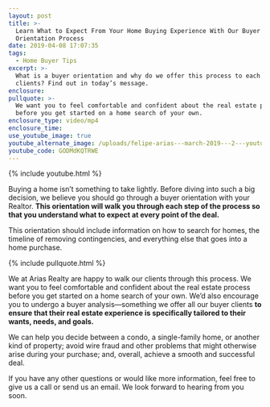 ```yaml
---
layout: post
title: >-
  Learn What to Expect From Your Home Buying Experience With Our Buyer
  Orientation Process
date: 2019-04-08 17:07:35
tags:
  - Home Buyer Tips
excerpt: >-
  What is a buyer orientation and why do we offer this process to each of our
  clients? Find out in today’s message.
enclosure:
pullquote: >-
  We want you to feel comfortable and confident about the real estate process
  before you get started on a home search of your own.
enclosure_type: video/mp4
enclosure_time:
use_youtube_image: true
youtube_alternate_image: /uploads/felipe-arias---march-2019---2---youtube-1.jpg
youtube_code: GODMdKQTRWE
---
```


{% include youtube.html %}

Buying a home isn’t something to take lightly. Before diving into such a big decision, we believe you should go through a buyer orientation with your Realtor. **This orientation will walk you through each step of the process so that you understand what to expect at every point of the deal.&nbsp;**

This orientation should include information on how to search for homes, the timeline of removing contingencies, and everything else that goes into a home purchase.&nbsp;

{% include pullquote.html %}

We at Arias Realty are happy to walk our clients through this process. We want you to feel comfortable and confident about the real estate process before you get started on a home search of your own. We’d also encourage you to undergo a buyer analysis—something we offer all our buyer clients **to ensure that their real estate experience is specifically tailored to their wants, needs, and goals.**

We can help you decide between a condo, a single-family home, or another kind of property; avoid wire fraud and other problems that might otherwise arise during your purchase; and, overall, achieve a smooth and successful deal.

If you have any other questions or would like more information, feel free to give us a call or send us an email. We look forward to hearing from you soon.<br>&nbsp;